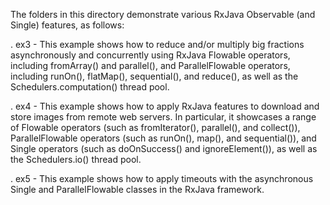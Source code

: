 The folders in this directory demonstrate various RxJava Observable
(and Single) features, as follows:

. ex3 - This example shows how to reduce and/or multiply big fractions
        asynchronously and concurrently using RxJava Flowable
        operators, including fromArray() and parallel(), and
        ParallelFlowable operators, including runOn(), flatMap(),
        sequential(), and reduce(), as well as the
        Schedulers.computation() thread pool.
        
. ex4 - This example shows how to apply RxJava features to download
        and store images from remote web servers.  In particular, it
        showcases a range of Flowable operators (such as
        fromIterator(), parallel(), and collect()), ParallelFlowable
        operators (such as runOn(), map(), and sequential()), and
        Single operators (such as doOnSuccess() and ignoreElement()),
        as well as the Schedulers.io() thread pool.

. ex5 - This example shows how to apply timeouts with the asynchronous
        Single and ParallelFlowable classes in the RxJava framework.

